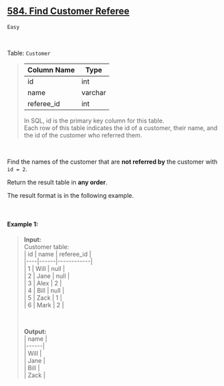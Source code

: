 ## [584. Find Customer Referee](https://leetcode.com/problems/find-customer-referee)

<code>Easy</code>

<br>

Table: <code>Customer</code>

> | Column Name | Type    |  
> |-------------|---------|  
> | id          | int     |  
> | name        | varchar |  
> | referee_id  | int     |  
>   
> In SQL, id is the primary key column for this table.  
> Each row of this table indicates the id of a customer, their name, and the id of the customer who referred them.  
 
<br>

Find the names of the customer that are __not referred by__ the customer with <code>id = 2</code>.

Return the result table in __any order__.

The result format is in the following example.

<br> 

#### Example 1:

> __Input:__   
> Customer table:  
> | id | name | referee_id |  
> |----|------|------------|  
> | 1  | Will | null       |  
> | 2  | Jane | null       |  
> | 3  | Alex | 2          |  
> | 4  | Bill | null       |  
> | 5  | Zack | 1          |  
> | 6  | Mark | 2          |  
>
> <br>
>  
> __Output:__   
> | name |  
> |------|  
> | Will |  
> | Jane |  
> | Bill |  
> | Zack |  
